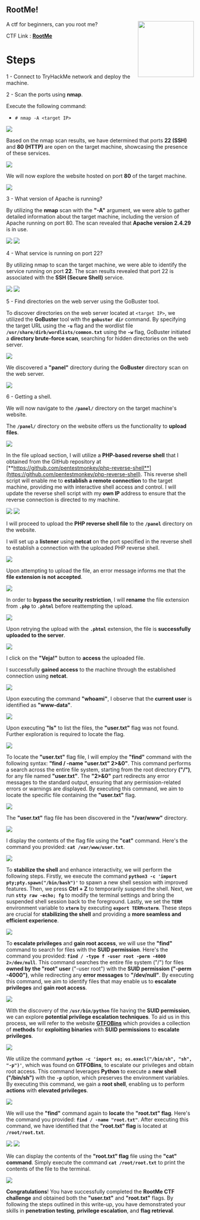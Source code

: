 ## RootMe!

<img align="right" src="https://i.imgur.com/KeLK48i.png" width="150" height="150">

A ctf for beginners, can you root me?

CTF Link : [**RootMe**](https://tryhackme.com/room/rrootme)

# Steps

1 - Connect to TryHackMe network and deploy the machine.

2 - Scan the ports using **nmap**.

Execute the following command:

* ```# nmap -A <target IP>```

<img src="https://i.imgur.com/3xlCy2q.png">

Based on the nmap scan results, we have determined that ports **22 (SSH)** and **80 (HTTP)** are open on the target machine, showcasing the presence of these services.

<img src="https://i.imgur.com/JzqkvaP.png">

We will now explore the website hosted on port **80** of the target machine.

<img src="https://i.imgur.com/ZtnONyx.png">

3 - What version of Apache is running?

By utilizing the **nmap** scan with the **"-A"** argument, we were able to gather detailed information about the target machine, including the version of Apache running on port 80. The scan revealed that **Apache version 2.4.29** is in use.

<img src="https://i.imgur.com/E3iZ1Kj.png">
<img src="https://i.imgur.com/NXLtKJL.png">

4 - What service is running on port 22?

By utilizing nmap to scan the target machine, we were able to identify the service running on port **22**. The scan results revealed that port 22 is associated with the **SSH (Secure Shell)** service.

<img src="https://i.imgur.com/HRTUuz5.png">
<img src="https://i.imgur.com/4dbdZB6.png">

5 - Find directories on the web server using the GoBuster tool.

To discover directories on the web server located at `<target IP>`, we utilized the **GoBuster** tool with the **`gobuster dir`** command. By specifying the target URL using the **`-u`** flag and the wordlist file **`/usr/share/dirb/wordlists/common.txt`** using the **`-w`** flag, GoBuster initiated a **directory brute-force scan**, searching for hidden directories on the web server.

<img src="https://i.imgur.com/TIkRAFX.png">

We discovered a **"panel"** directory during the **GoBuster** directory scan on the web server.

<img src="https://i.imgur.com/9JApFTi.png">

6 - Getting a shell.

We will now navigate to the **`/panel/`** directory on the target machine's website.

The **`/panel/`** directory on the website offers us the functionality to **upload files**.

<img src="https://i.imgur.com/MlDEgtA.png">

In the file upload section, I will utilize a **PHP-based reverse shell** that I obtained from the GitHub repository at [**https://github.com/pentestmonkey/php-reverse-shell**](https://github.com/pentestmonkey/php-reverse-shell). This reverse shell script will enable me to **establish a remote connection** to the target machine, providing me with interactive shell access and control. I will update the reverse shell script with my **own IP** address to ensure that the reverse connection is directed to my machine.

<img src="https://i.imgur.com/VA7tmli.png">
<img src="https://i.imgur.com/tVkZHKB.png">

I will proceed to upload the **PHP reverse shell file** to the **`/panel`** directory on the website.

  
I will set up a **listener** using **netcat** on the port specified in the reverse shell to establish a connection with the uploaded PHP reverse shell.

<img src="https://i.imgur.com/iwUkwkE.png">

Upon attempting to upload the file, an error message informs me that the **file extension is not accepted**.

<img src="https://i.imgur.com/gsTzkfW.png">


In order to **bypass the security restriction**, I will **rename** the file extension from **`.php`** to **`.phtml`** before reattempting the upload.

<img src="https://i.imgur.com/OfhZy9O.png">

Upon retrying the upload with the **`.phtml`** extension, the file is **successfully uploaded to the server**.

<img src="https://i.imgur.com/9fqrjou.png">

I click on the **"Veja!"** button to **access** the uploaded file.

I successfully **gained access** to the machine through the established connection using **netcat**.

<img src="https://i.imgur.com/PMN30zM.png">

Upon executing the command **"whoami"**, I observe that the **current user** is identified as **"www-data"**.

<img src="https://i.imgur.com/v7XSJ6k.png">

Upon executing **"ls"** to list the files, the **"user.txt"** flag was not found. Further exploration is required to locate the flag.

<img src="https://i.imgur.com/76kmcCU.png">

To locate the **"user.txt"** flag file, I will employ the **"find"** command with the following syntax: **"find / -name "user.txt" 2>&0"**. This command performs a search across the entire file system, starting from the root directory **("/")**, for any file named **"user.txt"**. The **"2>&0"** part redirects any error messages to the standard output, ensuring that any permission-related errors or warnings are displayed. By executing this command, we aim to locate the specific file containing the **"user.txt"** flag.

<img src="https://i.imgur.com/R3dlQFt.png">

The **"user.txt"** flag file has been discovered in the **"/var/www"** directory.

<img src="https://i.imgur.com/FjFQSyD.png">

I display the contents of the flag file using the **"cat"** command. Here's the command you provided: **`cat /var/www/user.txt`**. 

<img src="https://i.imgur.com/ZcAu7xI.png">

To **stabilize the shell** and enhance interactivity, we will perform the following steps. Firstly, we execute the command **`python3 -c 'import pty;pty.spawn("/bin/bash")'`** to spawn a new shell session with improved features. Then, we press **Ctrl + Z** to temporarily suspend the shell. Next, we run **`stty raw -echo; fg`** to modify the terminal settings and bring the suspended shell session back to the foreground. Lastly, we set the **`TERM`** environment variable to **`xterm`** by executing **`export TERM=xterm`**. These steps are crucial for **stabilizing the shell** and providing a **more seamless and efficient experience**.

<img src="https://i.imgur.com/iaPnQF9.png">

To **escalate privileges** and **gain root access**, we will use the **"find"** command to search for files with the **SUID permission**. Here's the command you provided: **`find / -type f -user root -perm -4000 2>/dev/null`**. This command searches the entire file system ("/") for files **owned by the "root" user** ("-user root") with the **SUID permission ("-perm -4000")**, while redirecting any **error messages** to **"/dev/null"**. By executing this command, we aim to identify files that may enable us to **escalate privileges** and **gain root access**.

<img src="https://i.imgur.com/UJteizZ.png">

With the discovery of the **`/usr/bin/python`** file having the **SUID permission**, we can explore **potential privilege escalation techniques**. To aid us in this process, we will refer to the website [**GTFOBins**](https://gtfobins.github.io/) which provides a collection of **methods** for **exploiting binaries** with **SUID permissions** to **escalate privileges**.

<img src="https://i.imgur.com/qtiPHJW.png">

We utilize the command **`python -c 'import os; os.execl("/bin/sh", "sh", "-p")'`**, which was found on **GTFOBins**, to escalate our privileges and obtain root access. This command leverages **Python** to execute a **new shell ("/bin/sh")** with the **`-p`** option, which preserves the environment variables. By executing this command, we gain a **root shell**, enabling us to perform **actions** with **elevated privileges**.

<img src="https://i.imgur.com/xMYedug.png">

We will use the **"find"** command again to **locate** the **"root.txt" flag**. Here's the command you provided: **`find / -name "root.txt"`**. After executing this command, we have identified that the **"root.txt" flag** is located at **`/root/root.txt`**.

<img src="https://i.imgur.com/9An3v1K.png">
<img src="https://i.imgur.com/lfIfVJw.png">

We can display the contents of the **"root.txt" flag** file using the **"cat" command**. Simply execute the command **`cat /root/root.txt`** to print the contents of the file to the terminal.

<img src="https://i.imgur.com/i0AbQKR.png">

**Congratulations**! You have successfully completed the **RootMe CTF challenge** and obtained both the **"user.txt"** and **"root.txt"** flags. By following the steps outlined in this write-up, you have demonstrated your skills in **penetration testing**, **privilege escalation**, and **flag retrieval**.